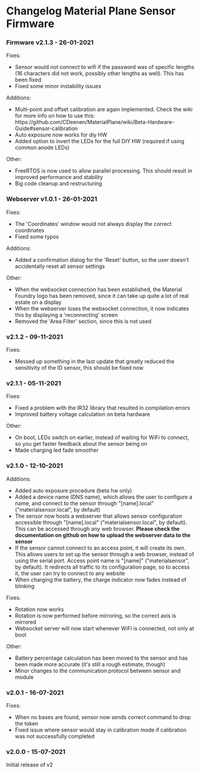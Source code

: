 # Changelog Material Plane Sensor Firmware
### Firmware v2.1.3 - 26-01-2021
Fixes:
<ul>
    <li>Sensor would not connect to wifi if the password was of specific lengths (16 characters did not work, possibly other lengths as well). This has been fixed</li>
    <li>Fixed some minor instability issues</li>
</ul>

Additions:
<ul>
    <li>Multi-point and offset calibration are again implemented. Check the wiki for more info on how to use this: https://github.com/CDeenen/MaterialPlane/wiki/Beta-Hardware-Guide#sensor-calibration</li>
    <li>Auto exposure now works for diy HW</li>
    <li>Added option to invert the LEDs for the full DIY HW (required if using common anode LEDs)</li>
</ul>

Other:
<ul>
    <li>FreeRTOS is now used to allow parallel processing. This should result in improved performance and stability</li>
    <li>Big code cleanup and restructuring</li>
</ul>

### Webserver v1.0.1 - 26-01-2021
Fixes:
<ul>
    <li>The 'Coordinates' window would not always display the correct coordinates</li>
    <li>Fixed some typos</li>
</ul>

Additions:
<ul>
    <li>Added a confirmation dialog for the 'Reset' button, so the user doesn't accidentally reset all sensor settings</li>
</ul>

Other:
<ul>
    <li>When the websocket connection has been established, the Material Foundry logo has been removed, since it can take up quite a lot of real estate on a display</li>
    <li>When the webserver loses the websocket connection, it now indicates this by displaying a 'reconnecting' screen</li>
    <li>Removed the 'Area Filter' section, since this is not used</li>
</ul>

### v2.1.2 - 09-11-2021
Fixes:
<ul>
    <li>Messed up something in the last update that greatly reduced the sensitivity of the ID sensor, this should be fixed now</li>
</ul>

### v2.1.1 - 05-11-2021
Fixes:
<ul>
    <li>Fixed a problem with the IR32 library that resulted in compilation errors</li>
    <li>Improved battery voltage calculation on beta hardware</li>
</ul>

Other:
<ul>
    <li>On boot, LEDs switch on earlier, instead of waiting for WiFi to connect, so you get faster feedback about the sensor being on</li>
    <li>Made charging led fade smoother</li>
</ul>

### v2.1.0 - 12-10-2021
Additions:
<ul>
    <li>Added auto exposure procedure (beta hw only)</li>
    <li>Added a device name (DNS name), which allows the user to configure a name, and connect to the sensor through "[name].local" ("materialsensor.local", by default)</li>
    <li>The sensor now hosts a webserver that allows sensor configuration accessible through "[name].local" ("materialsensor.local", by default). This can be accessed through any web browser. <b>Please check the documentation on github on how to upload the webserver data to the sensor</b></li>
    <li>If the sensor cannot connect to an access point, it will create its own. This allows users to set up the sensor through a web browser, instead of using the serial port. Access point name is "[name]" ("materialsensor", by default). It redirects all traffic to its configuration page, so to access it, the user can try to connect to any website</li>
    <li>When charging the battery, the charge indicator now fades instead of blinking</li>
</ul>

Fixes:
<ul>
    <li>Rotation now works</li>
    <li>Rotation is now performed before mirroring, so the correct axis is mirrored</li>
    <li>Websocket server will now start whenever WiFi is connected, not only at boot</li>
</ul>

Other:
<ul>
    <li>Battery percentage calculation has been moved to the sensor and has been made more accurate (it's still a rough estimate, though)</li>
    <li>Minor changes to the communication protocol between sensor and module</li>
</ul>

### v2.0.1 - 16-07-2021
Fixes:
<ul>
    <li>When no bases are found, sensor now sends correct command to drop the token</li>
    <li>Fixed issue where sensor would stay in calibration mode if calibration was not successfully completed</li>
</ul>

### v2.0.0 - 15-07-2021
Initial release of v2